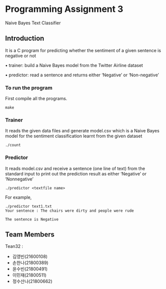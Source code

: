 # Programming Assignment 3

Naive Bayes Text Classifier 

## Introduction

It is a C program for predicting whether the sentiment of a given sentence is negative or not

• trainer: build a Naive Bayes model from the Twitter Airline dataset

• predictor: read a sentence and returns either ‘Negative’ or ‘Non-negative’

### To run the program

First compile all the programs.

```
make
```

### Trainer

It reads the given data files and generate model.csv which is a Naive Bayes model for the sentiment classification learnt from the given dataset

```
./count
```

### Predictor

It reads  model.csv and receive a sentence (one line of text) from the standard input to print out the prediction result as either ‘Negative’ or ‘Nonnegative’

```
./predictor <textfile name> 
```
For example, 

```
./predictor text1.txt
Your sentence : The chairs were dirty and people were rude
 
The sentence is Negative
```


## Team Members 

Tean32 : 
* 김영빈(21600108)
* 손한나(21800389)
* 윤수빈(21800491) 
* 이민재(21800511)
* 정수산나(21800662)
